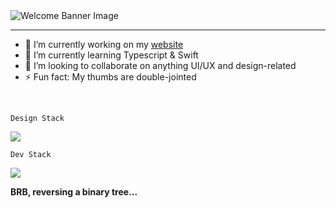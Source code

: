 
<img src='https://github.com/GrandeMan/GrandeMan/assets/114616062/0cd0d105-de85-487c-a85c-6e8b7a829b14' w='750' alt='Welcome Banner Image' />
<br />
<hr />

- 🔭 I’m currently working on my <a href='https://www.joshuamorales.tech'> website </a>
- 🌱 I’m currently learning Typescript & Swift
- 👯 I’m looking to collaborate on anything UI/UX and design-related
- ⚡ Fun fact: My thumbs are double-jointed
<!--

- 🤔 I’m looking for help with ...
- 💬 Ask me about ...
- 📫 How to reach me: ...
- 😄 Pronouns: ...
-->

<br/>

`Design Stack`

  <img src="https://skillicons.dev/icons?i=ae,ai,ps,pr,figma" />

`Dev Stack`

  <img src="https://skillicons.dev/icons?i=git,html,js,nodejs,react,tailwind,ts,vite,cloudflare,firebase&perline=8" />


**BRB, reversing a binary tree...**
